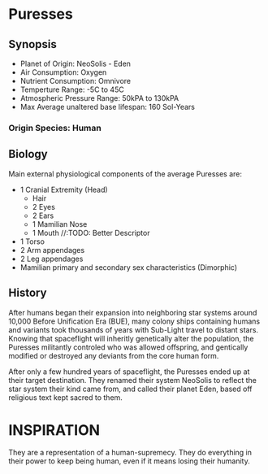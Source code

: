 # Puresses
## Synopsis
* Planet of Origin: NeoSolis - Eden
* Air Consumption: Oxygen
* Nutrient Consumption: Omnivore
* Temperture Range: -5C to 45C
* Atmospheric Pressure Range: 50kPA to 130kPA
* Max Average unaltered base lifespan: 160 Sol-Years
### Origin Species: Human

## Biology
Main external physiological components of the average Puresses are:
* 1 Cranial Extremity (Head)
    * Hair
    * 2 Eyes
    * 2 Ears
    * 1 Mamilian Nose
    * 1 Mouth //:TODO: Better Descriptor
* 1 Torso
* 2 Arm appendages
* 2 Leg appendages
* Mamilian primary and secondary sex characteristics (Dimorphic)

## History
After humans began their expansion into neighboring star systems around 10,000 Before Unification Era (BUE), many colony ships containing humans and variants took thousands of years with Sub-Light travel to distant stars. Knowing that spaceflight will inheritly genetically alter the population, the Puresses militantly controled who was allowed offspring, and gentically modified or destroyed any deviants from the core human form.

After only a few hundred years of spaceflight, the Puresses ended up at their target destination. They renamed their system NeoSolis to reflect the star system their kind came from, and called their planet Eden, based off religious text kept sacred to them.

# INSPIRATION
They are a representation of a human-supremecy. They do everything in their power to keep being human, even if it means losing their humanity.